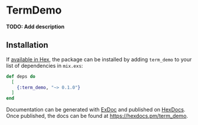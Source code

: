 # TermDemo

**TODO: Add description**

## Installation

If [available in Hex](https://hex.pm/docs/publish), the package can be installed
by adding `term_demo` to your list of dependencies in `mix.exs`:

```elixir
def deps do
  [
    {:term_demo, "~> 0.1.0"}
  ]
end
```

Documentation can be generated with [ExDoc](https://github.com/elixir-lang/ex_doc)
and published on [HexDocs](https://hexdocs.pm). Once published, the docs can
be found at <https://hexdocs.pm/term_demo>.

